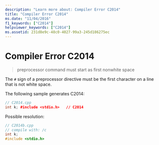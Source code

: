 ```yaml
---
description: "Learn more about: Compiler Error C2014"
title: "Compiler Error C2014"
ms.date: "11/04/2016"
f1_keywords: ["C2014"]
helpviewer_keywords: ["C2014"]
ms.assetid: 231d8e9c-48c0-4027-99a3-245d186275ec
---
```

# Compiler Error C2014

> preprocessor command must start as first nonwhite space

The `#` sign of a preprocessor directive must be the first character on a line that is not white space.

The following sample generates C2014:

```cpp
// C2014.cpp
int k; #include <stdio.h>   // C2014
```

Possible resolution:

```cpp
// C2014b.cpp
// compile with: /c
int k;
#include <stdio.h>
```
